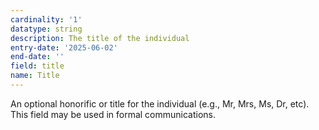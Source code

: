 ```yaml
---
cardinality: '1'
datatype: string
description: The title of the individual
entry-date: '2025-06-02'
end-date: ''
field: title
name: Title
---
```


An optional honorific or title for the individual (e.g., Mr, Mrs, Ms, Dr, etc). This field may be used in formal communications.
